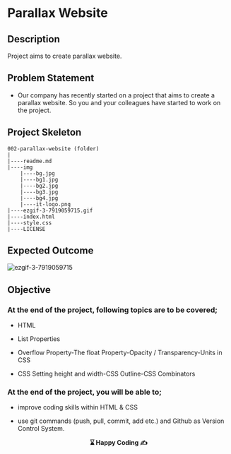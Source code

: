 # Parallax Website

## Description

Project aims to create parallax website.

## Problem Statement

- Our company has recently started on a project that aims to create a parallax website. So you and your colleagues have started to work on the project.

## Project Skeleton

```
002-parallax-website (folder)
|
|----readme.md
|----img
    |----bg.jpg
    |----bg1.jpg
    |----bg2.jpg
    |----bg3.jpg
    |----bg4.jpg
    |----it-logo.png
|----ezgif-3-7919059715.gif
|----index.html
|----style.css
|----LICENSE
```

## Expected Outcome

![ezgif-3-7919059715](https://github.com/omrfrkcpr/Parallax_Web_Page/assets/77440899/8f46cca3-d264-46f9-af80-ab7e203bf0a8)

## Objective

### At the end of the project, following topics are to be covered;

- HTML

- List Properties

- Overflow Property-The float Property-Opacity / Transparency-Units in CSS

- CSS Setting height and width-CSS Outline-CSS Combinators

### At the end of the project, you will be able to;

- improve coding skills within HTML & CSS

- use git commands (push, pull, commit, add etc.) and Github as Version Control System.

<p align="center"> <strong>⌛ Happy Coding  ✍ </strong> </p>
